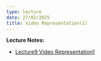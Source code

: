 ```yaml
---
type: lecture
date: 27/02/2025
title: Video Representation(1)
---
```

**Lecture Notes:**
- [Lecture9 Video Representation1](https://drive.google.com/file/d/1X4TRNM33NjNQDysMfJA7sFLiW12wYRcr/view?usp=sharing)
